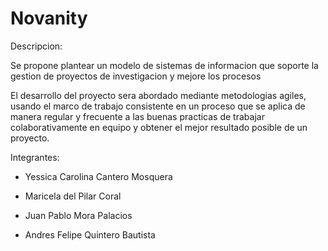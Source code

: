 # Novanity

Descripcion:

Se propone plantear un modelo de sistemas de informacion que soporte la gestion de proyectos de investigacion y mejore los procesos

El desarrollo del proyecto sera abordado mediante metodologias agiles, usando el marco de trabajo consistente en un proceso que se aplica de manera regular y frecuente a las buenas practicas de trabajar colaborativamente en equipo y obtener el mejor resultado posible de un proyecto.



Integrantes:

- Yessica Carolina Cantero Mosquera

- Maricela del Pilar Coral

- Juan Pablo Mora Palacios

- Andres Felipe Quintero Bautista